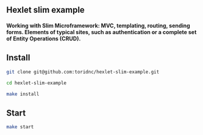 ## Hexlet slim example

#### Working with Slim Microframework: MVC, templating, routing, sending forms. Elements of typical sites, such as authentication or a complete set of Entity Operations (CRUD).

## Install
```sh
git clone git@github.com:toridnc/hexlet-slim-example.git
```
```sh
cd hexlet-slim-example
```
```sh
make install
```

## Start
```sh
make start
```